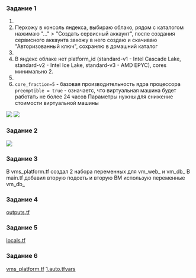 ### Задание 1

1. 
2. Перхожу в консоль яндекса, выбираю облако, рядом с каталогом нажимаю "..." > "Создать сервисный аккаунт", после создания сервисного аккаунта захожу в него создаю и скачиваю "Авторизованный ключ", сохраняю в домашний каталог
3. 
4. В яндекс облаке нет platform_id (standard-v1 - Intel Cascade Lake, standard-v2 - Intel Ice Lake, standard-v3 - AMD EPYC), cores минимально 2.
5. 
6. ```core_fraction=5``` - базовая производительность ядра процессора
```preemptible = true``` - означаетс, что виртуальная машина будет работать не более 24 часов
Параметры нужны для снижение стоимости виртуальной машины

![](https://github.com/GlubuchikAr/ter-homeworks/blob/master/02/1-1.png)
![](https://github.com/GlubuchikAr/ter-homeworks/blob/master/02/1-2.png)

### Задание 2

![](https://github.com/GlubuchikAr/ter-homeworks/blob/master/02/2-1.png)

### Задание 3

В vms_platform.tf создал 2 набора переменных для vm_web_ и vm_db_
В main.tf добавил вторую подсеть и вторую ВМ использую переменные vm_db_

### Задание 4

[outputs.tf](https://github.com/GlubuchikAr/ter-homeworks/blob/master/02/src/outputs.tf)

### Задание 5

[locals.tf](https://github.com/GlubuchikAr/ter-homeworks/blob/master/02/src/locals.tf)

### Задание 6
[vms_platform.tf](https://github.com/GlubuchikAr/ter-homeworks/blob/master/02/src/vms_platform.tf)
[1.auto.tfvars](https://github.com/GlubuchikAr/ter-homeworks/blob/master/02/src/1.auto.tfvars)